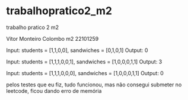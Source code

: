 # trabalhopratico2_m2
trabalho pratico 2 m2

Vítor Monteiro Colombo m2 22101259

Input: students = [1,1,0,0], sandwiches = [0,1,0,1]
Output: 0 

Input: students = [1,1,1,0,0,1], sandwiches = [1,0,0,0,1,1]
Output: 3

Input: students = [1,1,1,0,0,0], sandwiches = [1,0,0,0,1,1]
Output: 0

pelos testes que eu fiz, tudo funcionou, mas não consegui submeter no leetcode, ficou dando erro de memória
